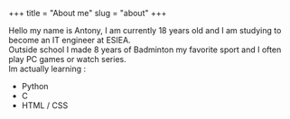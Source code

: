 +++
title = "About me"
slug = "about"
+++

Hello my name is Antony, I am currently 18 years old and I am studying to become an IT engineer at ESIEA.  
Outside school I made 8 years of Badminton my favorite sport and I often play PC games or watch series.  
Im actually learning :  
- Python  
- C   
- HTML / CSS
